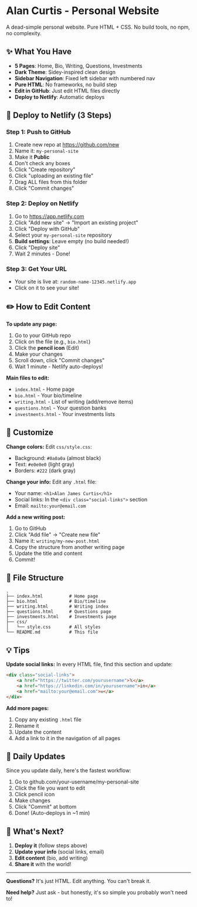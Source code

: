 # Alan Curtis - Personal Website

A dead-simple personal website. Pure HTML + CSS. No build tools, no npm, no complexity.

## ✨ What You Have

- **5 Pages**: Home, Bio, Writing, Questions, Investments
- **Dark Theme**: Sidey-inspired clean design
- **Sidebar Navigation**: Fixed left sidebar with numbered nav
- **Pure HTML**: No frameworks, no build step
- **Edit in GitHub**: Just edit HTML files directly
- **Deploy to Netlify**: Automatic deploys

## 🚀 Deploy to Netlify (3 Steps)

### Step 1: Push to GitHub
1. Create new repo at https://github.com/new
2. Name it: `my-personal-site`
3. Make it **Public**
4. Don't check any boxes
5. Click "Create repository"
6. Click "uploading an existing file"
7. Drag ALL files from this folder
8. Click "Commit changes"

### Step 2: Deploy on Netlify
1. Go to https://app.netlify.com
2. Click "Add new site" → "Import an existing project"
3. Click "Deploy with GitHub"
4. Select your `my-personal-site` repository
5. **Build settings**: Leave empty (no build needed!)
6. Click "Deploy site"
7. Wait 2 minutes - Done!

### Step 3: Get Your URL
- Your site is live at: `random-name-12345.netlify.app`
- Click on it to see your site!

## ✏️ How to Edit Content

**To update any page:**
1. Go to your GitHub repo
2. Click on the file (e.g., `bio.html`)
3. Click the **pencil icon** (Edit)
4. Make your changes
5. Scroll down, click "Commit changes"
6. Wait 1 minute - Netlify auto-deploys!

**Main files to edit:**
- `index.html` - Home page
- `bio.html` - Your bio/timeline
- `writing.html` - List of writing (add/remove items)
- `questions.html` - Your question banks
- `investments.html` - Your investments lists

## 🎨 Customize

**Change colors:**
Edit `css/style.css`:
- Background: `#0a0a0a` (almost black)
- Text: `#e0e0e0` (light gray)
- Borders: `#222` (dark gray)

**Change your info:**
Edit any `.html` file:
- Your name: `<h1>Alan James Curtis</h1>`
- Social links: In the `<div class="social-links">` section
- Email: `mailto:your@email.com`

**Add a new writing post:**
1. Go to GitHub
2. Click "Add file" → "Create new file"
3. Name it: `writing/my-new-post.html`
4. Copy the structure from another writing page
5. Update the title and content
6. Commit!

## 📁 File Structure

```
.
├── index.html          # Home page
├── bio.html            # Bio/timeline
├── writing.html        # Writing index
├── questions.html      # Questions page
├── investments.html    # Investments page
├── css/
│   └── style.css       # All styles
└── README.md           # This file
```

## 💡 Tips

**Update social links:**
In every HTML file, find this section and update:
```html
<div class="social-links">
    <a href="https://twitter.com/yourusername">𝕏</a>
    <a href="https://linkedin.com/in/yourusername">in</a>
    <a href="mailto:your@email.com">✉</a>
</div>
```

**Add more pages:**
1. Copy any existing `.html` file
2. Rename it
3. Update the content
4. Add a link to it in the navigation of all pages

## 🔄 Daily Updates

Since you update daily, here's the fastest workflow:

1. Go to github.com/your-username/my-personal-site
2. Click the file you want to edit
3. Click pencil icon
4. Make changes
5. Click "Commit" at bottom
6. Done! (Auto-deploys in ~1 min)

## 🎯 What's Next?

1. **Deploy it** (follow steps above)
2. **Update your info** (social links, email)
3. **Edit content** (bio, add writing)
4. **Share it** with the world!

---

**Questions?** It's just HTML. Edit anything. You can't break it.

**Need help?** Just ask - but honestly, it's so simple you probably won't need to!
